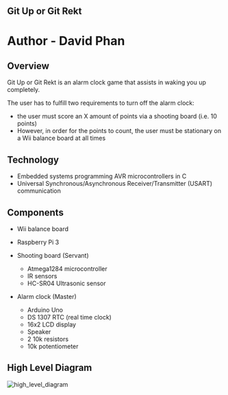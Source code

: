 ## Git Up or Git Rekt

# Author - David Phan

## Overview
Git Up or Git Rekt is an alarm clock game that assists in waking you up completely.

The user has to fulfill two requirements to turn off the alarm clock:
* the user must score an X amount of points via a shooting board (i.e. 10 points) 
* However, in order for the points to count, the user must be stationary on a Wii balance board at all times

## Technology
* Embedded systems programming AVR microcontrollers in C
* Universal Synchronous/Asynchronous Receiver/Transmitter (USART) communication

## Components
* Wii balance board
* Raspberry Pi 3

* Shooting board (Servant)
  * Atmega1284 microcontroller
  * IR sensors
  * HC-SR04 Ultrasonic sensor

* Alarm clock (Master)
  * Arduino Uno
  * DS 1307 RTC (real time clock)
  * 16x2 LCD display
  * Speaker
  * 2 10k resistors
  * 10k potentiometer
  
## High Level Diagram
![high_level_diagram](https://cloud.githubusercontent.com/assets/15112219/20460105/9e8b904e-ae8d-11e6-85b8-d0a8838487e9.png)

